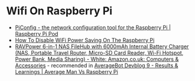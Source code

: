 # Wifi On Raspberry Pi

* [PiConfig - the network configuration tool for the Raspberry Pi | Raspberry Pi Pod](http://www.recantha.co.uk/blog/?p=12727)
* [How To Disable WiFi Power Saving On The Raspberry Pi](http://www.raspberrypi-spy.co.uk/2015/06/how-to-disable-wifi-power-saving-on-the-raspberry-pi/)
* [RAVPower 6-in-1 NAS FileHub with 6000mAh Internal Battery Charger (NAS, Portable Travel Router, Micro-SD Card Reader, Wi-Fi Hotspot, Power Bank, Media Sharing) - White: Amazon.co.uk: Computers & Accessories](http://www.amazon.co.uk/gp/product/B00PH32HII/ref=as_li_tl?ie=UTF8&camp=1634&creative=6738&creativeASIN=B00PH32HII&linkCode=as2&tag=aver03-21) - recommended in [AverageBot Devblog 9 - Results & Learnings | Average Man Vs Raspberry Pi](http://www.averagemanvsraspberrypi.com/2015/12/averagebot-devblog-9.html)
